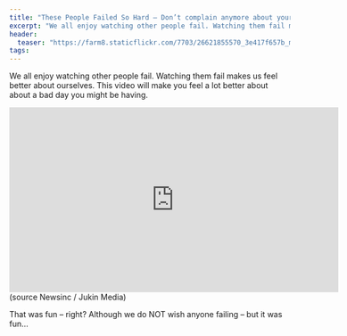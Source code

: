 ```yaml
---
title: "These People Failed So Hard – Don’t complain anymore about your bad day."
excerpt: "We all enjoy watching other people fail. Watching them fail makes us feel better about ourselves. This video will make you feel a lot better about about a bad day you might be having."
header:
  teaser: "https://farm8.staticflickr.com/7703/26621855570_3e417f657b_m.jpg"
tags: 
---
```

We all enjoy watching other people fail. Watching them fail makes us feel better about ourselves. This video will make you feel a lot better about about a bad day you might be having.
<iframe width="590" height="332" src="http://launch.newsinc.com/?type=VideoPlayer/Single&widgetId=1&trackingGroup=69016&siteSection=viralnova&videoId=29434386" frameborder="no" scrolling="no" noresize marginwidth="0" marginheight="0"></iframe>
(source Newsinc / Jukin Media)

That was fun – right? Although we do NOT wish anyone failing – but it was fun…